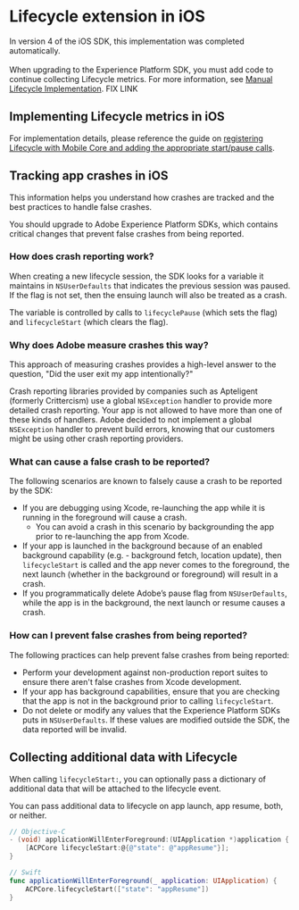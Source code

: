 # Lifecycle extension in iOS

<InlineAlert variant="warning" slots="text"/>

In version 4 of the iOS SDK, this implementation was completed automatically. <br/><br/>When upgrading to the Experience Platform SDK, you must add code to continue collecting Lifecycle metrics. For more information, see [Manual Lifecycle Implementation](https://aep-sdks.gitbook.io/docs/resources/upgrading-to-aep/manual-lifecycle-implementation). FIX LINK

## Implementing Lifecycle metrics in iOS

For implementation details, please reference the guide on [registering Lifecycle with Mobile Core and adding the appropriate start/pause calls](./index.md#register-lifecycle-with-mobile-core-and-add-appropriate-start-pause-calls).

## Tracking app crashes in iOS

This information helps you understand how crashes are tracked and the best practices to handle false crashes.

<InlineAlert variant="info" slots="text"/> 

You should upgrade to Adobe Experience Platform SDKs, which contains critical changes that prevent false crashes from being reported.

### How does crash reporting work?

When creating a new lifecycle session, the SDK looks for a variable it maintains in `NSUserDefaults` that indicates the previous session was paused. If the flag is not set, then the ensuing launch will also be treated as a crash.

The variable is controlled by calls to `lifecyclePause` (which sets the flag) and `lifecycleStart` (which clears the flag).

### Why does Adobe measure crashes this way?

This approach of measuring crashes provides a high-level answer to the question, "Did the user exit my app intentionally?"

Crash reporting libraries provided by companies such as Apteligent (formerly Crittercism) use a global `NSException` handler to provide more detailed crash reporting. Your app is not allowed to have more than one of these kinds of handlers. Adobe decided to not implement a global `NSException` handler to prevent build errors, knowing that our customers might be using other crash reporting providers.

### What can cause a false crash to be reported?

The following scenarios are known to falsely cause a crash to be reported by the SDK:

* If you are debugging using Xcode, re-launching the app while it is running in the foreground will cause a crash.
  * You can avoid a crash in this scenario by backgrounding the app prior to re-launching the app from Xcode.
* If your app is launched in the background because of an enabled background capability (e.g. - background fetch, location update), then `lifecycleStart` is called and the app never comes to the foreground, the next launch (whether in the background or foreground) will result in a crash.
* If you programmatically delete Adobe’s pause flag from `NSUserDefaults`, while the app is in the background, the next launch or resume causes a crash.

### How can I prevent false crashes from being reported?

The following practices can help prevent false crashes from being reported:

* Perform your development against non-production report suites to ensure there aren't false crashes from Xcode development.
* If your app has background capabilities, ensure that you are checking that the app is not in the background prior to calling `lifecycleStart`.
* Do not delete or modify any values that the Experience Platform SDKs puts in `NSUserDefaults`. If these values are modified outside the SDK, the data reported will be invalid.

## Collecting additional data with Lifecycle

When calling `lifecycleStart:`, you can optionally pass a dictionary of additional data that will be attached to the lifecycle event.

<InlineAlert variant="info" slots="text"/> 

You can pass additional data to lifecycle on app launch, app resume, both, or neither.

```objectivec
// Objective-C
- (void) applicationWillEnterForeground:(UIApplication *)application {      
    [ACPCore lifecycleStart:@{@"state": @"appResume"}];      
}
```

```swift
// Swift
func applicationWillEnterForeground(_ application: UIApplication) {      
    ACPCore.lifecycleStart(["state": "appResume"])
}
```